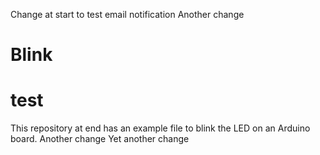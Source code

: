 Change at start to test email notification
Another change
# Blink

# test

This repository at end has an example file to blink the LED on an Arduino board.
Another change
Yet another change
